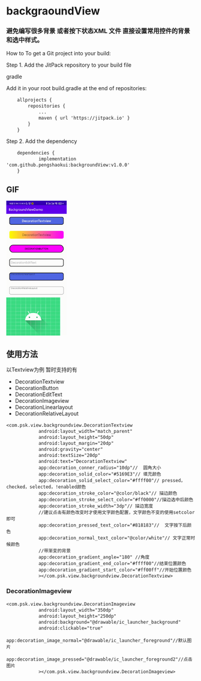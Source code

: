 # backgraoundView
### 避免编写很多背景 或者按下状态XML 文件   直接设置常用控件的背景 和选中样式。

How to
To get a Git project into your build:

Step 1. Add the JitPack repository to your build file

gradle

Add it in your root build.gradle at the end of repositories:

```
	allprojects {
		repositories {
			...
			maven { url 'https://jitpack.io' }
		}
	}
```


Step 2. Add the dependency

```
	dependencies {
	        implementation 'com.github.pengshaokui:backgroundView:v1.0.0'
	}

```

## GIF

<img src="gif/Screenrecorder20211106.gif" width="32%"> 

## 使用方法

以Textview为例  暂时支持的有

-  DecorationTextview
-  DecorationButton
-  DecorationEditText
-  DecorationImageview
-  DecorationLinearlayout
-  DecorationRelativeLayout

```
<com.psk.view.backgroundview.DecorationTextview
            android:layout_width="match_parent"
            android:layout_height="50dp"
            android:layout_margin="20dp"
            android:gravity="center"
            android:textSize="20dp"
            android:text="DecorationTextview"
            app:decoration_conner_radius="10dp"//  圆角大小
            app:decoration_solid_color="#5169E3"// 填充颜色
            app:decoration_solid_select_color="#ffff00"// pressed，checked，selected，!enabled颜色 
            app:decoration_stroke_color="@color/black"// 描边颜色
            app:decoration_stroke_select_color="#ff0000"//描边选中后颜色
            app:decoration_stroke_width="3dp"// 描边宽度
            //建议点击有颜色改变时才使用文字颜色配置，文字颜色不变的使用setcolor即可
            app:decoration_pressed_text_color="#818183"//  文字按下后颜色
            app:decoration_normal_text_color="@color/white"// 文字正常时候颜色
            //带渐变的背景
            app:decoration_gradient_angle="180" //角度
            app:decoration_gradient_end_color="#ffff00"//结束位置颜色
            app:decoration_gradient_start_color="#ff00ff"//开始位置颜色
            ></com.psk.view.backgroundview.DecorationTextview>
```

### DecorationImageview


```
<com.psk.view.backgroundview.DecorationImageview
            android:layout_width="350dp"
            android:layout_height="250dp"
            android:background="@drawable/ic_launcher_background"
            android:clickable="true"
            app:decoration_image_normal="@drawable/ic_launcher_foreground"//默认图片
            app:decoration_image_pressed="@drawable/ic_launcher_foreground2"//点击图片
            ></com.psk.view.backgroundview.DecorationImageview>
```
